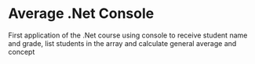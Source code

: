 ﻿# Average .Net Console
 
First application of the .Net course using console to receive student name and grade, list students in the array and calculate general average and concept
